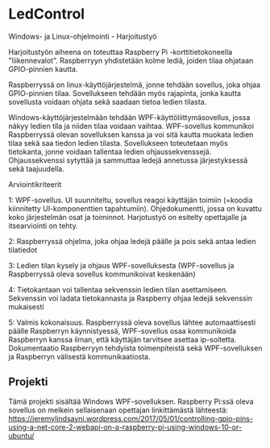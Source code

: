 # LedControl
Windows- ja Linux-ohjelmointi - Harjoitustyö

Harjoitustyön aiheena on toteuttaa Raspberry Pi -korttitietokoneella "liikennevalot". Raspberryyn yhdistetään kolme lediä, joiden tilaa ohjataan GPIO-pinnien kautta. 

Raspberryssä on linux-käyttöjärjestelmä, jonne tehdään sovellus, joka ohjaa GPIO-pinnien tilaa. Sovellukseen tehdään myös rajapinta, jonka kautta sovellusta voidaan ohjata sekä saadaan tietoa ledien tilasta.

Windows-käyttöjärjestelmään tehdään WPF-käyttöliittymäsovellus, jossa näkyy ledien tila ja niiden tilaa voidaan vaihtaa. WPF-sovellus kommunikoi Raspberryssä olevan sovelluksen kanssa ja voi sitä kautta muokata ledien tilaa sekä saa tiedon ledien tilasta. Sovellukseen toteutetaan myös tietokanta, jonne voidaan tallentaa ledien ohjaussekvenssejä. Ohjaussekvenssi sytyttää ja sammuttaa ledejä annetussa järjestyksessä sekä taajuudella.

Arviointikriteerit

1: WPF-sovellus. UI suunniteltu, sovellus reagoi käyttäjän toimiin (=koodia kiinnitetty UI-komponenttien tapahtumiin). Ohjedokumentti, jossa on kuvattu koko järjestelmän osat ja toiminnot. Harjotustyö on esitelty opettajalle ja itsearviointi on tehty.

2: Raspberryssä ohjelma, joka ohjaa ledejä päälle ja pois sekä antaa ledien tilatiedot

3: Ledien tilan kysely ja ohjaus WPF-sovelluksesta (WPF-sovellus ja Raspberryssä oleva sovellus kommunikoivat keskenään)

4: Tietokantaan voi tallentaa sekvenssin ledien tilan asettamiseen. Sekvenssin voi ladata tietokannasta ja Raspberry ohjaa ledejä sekvenssin mukaisesti

5: Valmis kokonaisuus. Raspberryssä oleva sovellus lähtee automaattisesti päälle Raspberryn käynnistyessä, WPF-sovellus osaa kommunikoida Raspberryn kanssa ilman, että käyttäjän tarvitsee asettaa ip-soitetta. Dokumentaatio Raspberryyn tehdyista toimenpiteistä sekä WPF-sovelluksen ja Raspberryn välisestä kommunikaatiosta.

## Projekti

Tämä projekti sisältää Windows WPF-sovelluksen. Raspberry Pi:ssä oleva sovellus on melkein sellaisenaan opettajan linkittämästä lähteestä:
https://jeremylindsayni.wordpress.com/2017/05/01/controlling-gpio-pins-using-a-net-core-2-webapi-on-a-raspberry-pi-using-windows-10-or-ubuntu/
